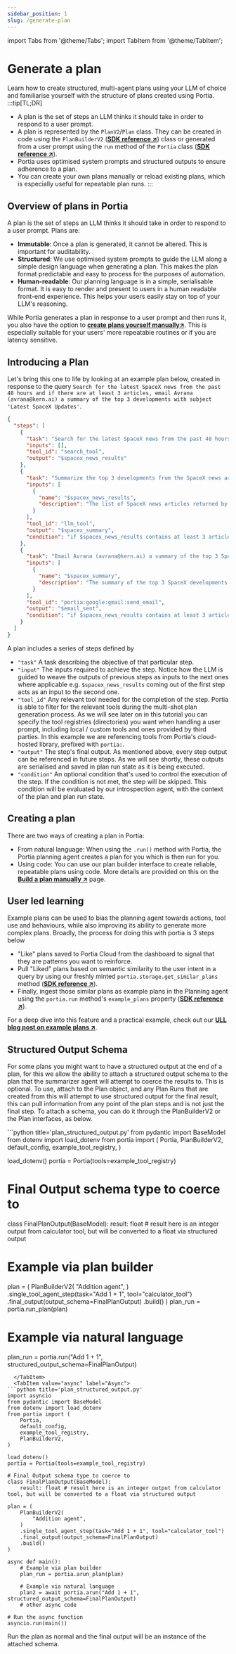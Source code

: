 ```yaml
---
sidebar_position: 1
slug: /generate-plan
---
```


import Tabs from '@theme/Tabs';
import TabItem from '@theme/TabItem';

# Generate a plan

Learn how to create structured, multi-agent plans using your LLM of choice and familiarise yourself with the structure of plans created using Portia.
:::tip[TL;DR]

- A plan is the set of steps an LLM thinks it should take in order to respond to a user prompt.
- A plan is represented by the `PlanV2`/`Plan` class. They can be created in code using the `PlanBuilderV2` (<a href="SDK/portia/builder/plan_builder_v2" target="_blank">**SDK reference ↗**</a>) class or generated from a user prompt using the `run` method of the `Portia` class (<a href="/SDK/portia/portia" target="_blank">**SDK reference ↗**</a>).
- Portia uses optimised system prompts and structured outputs to ensure adherence to a plan.
- You can create your own plans manually or reload existing plans, which is especially useful for repeatable plan runs.
  :::

## Overview of plans in Portia

A plan is the set of steps an LLM thinks it should take in order to respond to a user prompt. Plans are:

- **Immutable**: Once a plan is generated, it cannot be altered. This is important for auditability.
- **Structured**: We use optimised system prompts to guide the LLM along a simple design language when generating a plan. This makes the plan format predictable and easy to process for the purposes of automation.
- **Human-readable**: Our planning language is in a simple, serialisable format. It is easy to render and present to users in a human readable front-end experience. This helps your users easily stay on top of your LLM's reasoning.

While Portia generates a plan in response to a user prompt and then runs it, you also have the option to <a href="/build-plan">**create plans yourself manually↗**</a>. This is especially suitable for your users' more repeatable routines or if you are latency sensitive.

## Introducing a Plan

Let's bring this one to life by looking at an example plan below, created in response to the query `Search for the latest SpaceX news from the past 48 hours and if there are at least 3 articles, email Avrana (avrana@kern.ai) a summary of the top 3 developments with subject 'Latest SpaceX Updates'`.

```json title="plan.json"
{
  "steps": [
    {
      "task": "Search for the latest SpaceX news from the past 48 hours using the search tool.",
      "inputs": [],
      "tool_id": "search_tool",
      "output": "$spacex_news_results"
    },
    {
      "task": "Summarize the top 3 developments from the SpaceX news articles.",
      "inputs": [
        {
          "name": "$spacex_news_results",
          "description": "The list of SpaceX news articles returned by the search tool."
        }
      ],
      "tool_id": "llm_tool",
      "output": "$spacex_summary",
      "condition": "if $spacex_news_results contains at least 3 articles"
    },
    {
      "task": "Email Avrana (avrana@kern.ai) a summary of the top 3 SpaceX developments with the subject 'Latest SpaceX Updates'.",
      "inputs": [
        {
          "name": "$spacex_summary",
          "description": "The summary of the top 3 SpaceX developments."
        }
      ],
      "tool_id": "portia:google:gmail:send_email",
      "output": "$email_sent",
      "condition": "if $spacex_news_results contains at least 3 articles"
    }
  ]
}
```

A plan includes a series of steps defined by

- `"task"` A task describing the objective of that particular step.
- `"input"` The inputs required to achieve the step. Notice how the LLM is guided to weave the outputs of previous steps as inputs to the next ones where applicable e.g. `$spacex_news_results` coming out of the first step acts as an input to the second one.
- `"tool_id"` Any relevant tool needed for the completion of the step. Portia is able to filter for the relevant tools during the multi-shot plan generation process. As we will see later on in this tutorial you can specify the tool registries (directories) you want when handling a user prompt, including local / custom tools and ones provided by third parties. In this example we are referencing tools from Portia's cloud-hosted library, prefixed with `portia:`.
- `"output"` The step's final output. As mentioned above, every step output can be referenced in future steps. As we will see shortly, these outputs are serialised and saved in plan run state as it is being executed.
- `"condition"` An optional condition that's used to control the execution of the step. If the condition is not met, the step will be skipped. This condition will be evaluated by our introspection agent, with the context of the plan and plan run state.

## Creating a plan

There are two ways of creating a plan in Portia:
* From natural language: When using the `.run()` method with Portia, the Portia planning agent creates a plan for you which is then run for you.
* Using code: You can use our plan builder interface to create reliable, repeatable plans using code.
More details are provided on this on the <a href="/SDK/portia/portia" target="_blank">**Build a plan manually ↗**</a> page.

## User led learning

Example plans can be used to bias the planning agent towards actions, tool use and behaviours, while also improving its ability to generate more complex plans. Broadly, the process for doing this with portia is 3 steps below

- "Like" plans saved to Portia Cloud from the dashboard to signal that they are patterns you want to reinforce.
- Pull "Liked" plans based on semantic similarity to the user intent in a query by using our freshly minted `portia.storage.get_similar_plans` method (<a href="/SDK/portia/storage#get_similar_plans" target="_blank">**SDK reference ↗**</a>).
- Finally, ingest those similar plans as example plans in the Planning agent using the `portia.run` method's `example_plans` property (<a href="/SDK/portia/" target="_blank">**SDK reference ↗**</a>).

For a deep dive into this feature and a practical example, check out our <a href="https://blog.portialabs.ai/improve-planning-with-user-led-learning" target="_blank">**ULL blog post on example plans ↗**</a>.

## Structured Output Schema

For some plans you might want to have a structured output at the end of a plan, for this we allow the ability to attach a structured output schema to the plan that the summarizer agent will attempt to coerce the results to. This is optional. To use, attach to the Plan object, and any Plan Runs that are created from this will attempt to use structured output for the final result, this can pull information from any point of the plan steps and is not just the final step. To attach a schema, you can do it through the PlanBuilderV2 or the Plan interfaces, as below.

<Tabs>
  <TabItem value="sync" label="Sync" default>
```python title='plan_structured_output.py'
from pydantic import BaseModel
from dotenv import load_dotenv
from portia import (
    Portia,
    PlanBuilderV2,
    default_config,
    example_tool_registry,
)

load_dotenv()
portia = Portia(tools=example_tool_registry)

# Final Output schema type to coerce to
class FinalPlanOutput(BaseModel):
    result: float # result here is an integer output from calculator tool, but will be converted to a float via structured output

# Example via plan builder
plan = (
    PlanBuilderV2(
        "Addition agent",
    )
    .single_tool_agent_step(task="Add 1 + 1", tool="calculator_tool")
    .final_output(output_schema=FinalPlanOutput)
    .build()
)
plan_run = portia.run_plan(plan)

# Example via natural language
plan_run = portia.run("Add 1 + 1", structured_output_schema=FinalPlanOutput)
```
  </TabItem>
  <TabItem value="async" label="Async">
```python title='plan_structured_output.py'
import asyncio
from pydantic import BaseModel
from dotenv import load_dotenv
from portia import (
    Portia,
    default_config,
    example_tool_registry,
    PlanBuilderV2,
)

load_dotenv()
portia = Portia(tools=example_tool_registry)

# Final Output schema type to coerce to
class FinalPlanOutput(BaseModel):
    result: float # result here is an integer output from calculator tool, but will be converted to a float via structured output

plan = (
    PlanBuilderV2(
        "Addition agent",
    )
    .single_tool_agent_step(task="Add 1 + 1", tool="calculator_tool")
    .final_output(output_schema=FinalPlanOutput)
    .build()
)

async def main():
    # Example via plan builder
    plan_run = portia.arun_plan(plan)

    # Example via natural language
    plan2 = await portia.arun("Add 1 + 1", structured_output_schema=FinalPlanOutput)
    # other async code

# Run the async function
asyncio.run(main())
```
  </TabItem>
</Tabs>

Run the plan as normal and the final output will be an instance of the attached schema.
